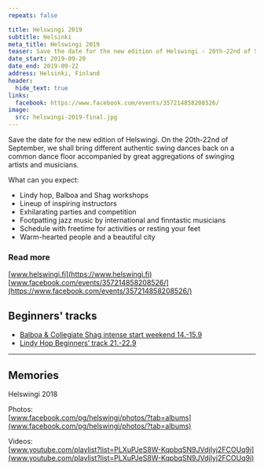 ```yaml
---
repeats: false

title: Helswingi 2019
subtitle: Helsinki
meta_title: Helswingi 2019
teaser: Save the date for the new edition of Helswingi - 20th-22nd of September.
date_start: 2019-09-20
date_end: 2019-09-22
address: Helsinki, Finland
header:
  hide_text: true
links:
  facebook: https://www.facebook.com/events/357214858208526/
image:
  src: helswingi-2019-final.jpg
---
```


Save the date for the new edition of Helswingi. On the 20th-22nd of September, we shall bring different authentic swing dances back on a common dance floor accompanied by great aggregations of swinging artists and musicians.

What can you expect:

- Lindy hop, Balboa and Shag workshops
- Lineup of inspiring instructors
- Exhilarating parties and competition
- Footpatting jazz music by international and finntastic musicians
- Schedule with freetime for activities or resting your feet
- Warm-hearted people and a beautiful city

### Read more

[www.helswingi.fi](https://www.helswingi.fi)  
[www.facebook.com/events/357214858208526/](https://www.facebook.com/events/357214858208526/)

## Beginners' tracks

- [Balboa & Collegiate Shag intense start weekend 14.-15.9](https://www.helswingi.fi/classes/#beginners)  
- [Lindy Hop Beginners’ track 21.-22.9](https://www.helswingi.fi/classes/#beginners)

---

## Memories

Helswingi 2018

Photos:  
[www.facebook.com/pg/helswingi/photos/?tab=albums](www.facebook.com/pg/helswingi/photos/?tab=albums)

Videos:  
[www.youtube.com/playlist?list=PLXuPJeS8W-KqpbqSN9JVdjIyj2FCOUq9i](www.youtube.com/playlist?list=PLXuPJeS8W-KqpbqSN9JVdjIyj2FCOUq9i)
